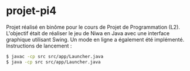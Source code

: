 # projet-pi4
Projet réalisé en binôme pour le cours de Projet de Programmation (L2). L'objectif était de réaliser le jeu de Niwa en Java avec une interface graphique utilisant Swing. Un mode en ligne a également été implémenté.
Instructions de lancement :
```bash
$ javac -cp src src/app/Launcher.java
$ java -cp src src/app/Launcher.java
